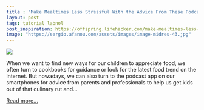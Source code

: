 ```yaml
---
title : "Make Mealtimes Less Stressful With the Advice From These Podcasts"
layout: post
tags: tutorial labnol
post_inspiration: https://offspring.lifehacker.com/make-mealtimes-less-stressful-with-the-advice-from-thes-1846609681
image: "https://sergio.afanou.com/assets/images/image-midres-43.jpg"
---
```


<img src="https://i.kinja-img.com/gawker-media/image/upload/s--AGQr5HwJ--/c_fit,fl_progressive,q_80,w_636/ric5dmxjytttmsfhxm6e.jpg" /><p>When we want to find new ways for our children to appreciate food, we often turn to cookbooks for guidance or look for the latest food trend on the internet. But nowadays, we can also turn to the podcast app on our smartphones for advice from parents and professionals to help us get kids out of that culinary rut and…</p><p><a href="https://offspring.lifehacker.com/make-mealtimes-less-stressful-with-the-advice-from-thes-1846609681">Read more...</a></p>